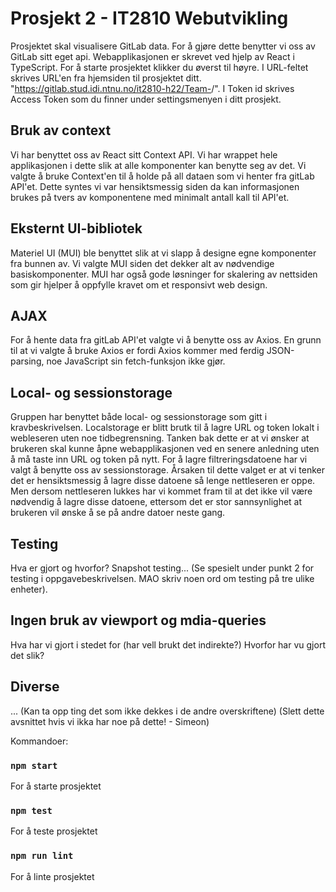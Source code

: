 # Prosjekt 2 - IT2810 Webutvikling

Prosjektet skal visualisere GitLab data. For å gjøre dette benytter vi oss av GitLab sitt eget api. Webapplikasjonen er skrevet ved hjelp av React i TypeScript. For å starte prosjektet klikker du øverst til høyre. I URL-feltet skrives URL'en fra hjemsiden til prosjektet ditt. "https://gitlab.stud.idi.ntnu.no/it2810-h22/Team-<ditt team nummer>/<ditt prosjekt navn>". I Token id skrives Access Token som du finner under settingsmenyen i ditt prosjekt.

## Bruk av context

Vi har benyttet oss av React sitt Context API. Vi har wrappet hele applikasjonen i dette slik at alle komponenter kan benytte seg av det. Vi valgte å bruke Context'en til å holde på all dataen som vi henter fra gitLab API'et. Dette syntes vi var hensiktsmessig siden da kan informasjonen brukes på tvers av komponentene med minimalt antall kall til API'et.

## Eksternt UI-bibliotek

Materiel UI (MUI) ble benyttet slik at vi slapp å designe egne komponenter fra bunnen av. Vi valgte MUI siden det dekker alt av nødvendige basiskomponenter. MUI har også gode løsninger for skalering av nettsiden som gir hjelper å oppfylle kravet om et responsivt web design.

## AJAX

For å hente data fra gitLab API'et valgte vi å benytte oss av Axios. En grunn til at vi valgte å bruke Axios er fordi Axios kommer med ferdig JSON-parsing, noe JavaScript sin fetch-funksjon ikke gjør.

## Local- og sessionstorage

Gruppen har benyttet både local- og sessionstorage som gitt i kravbeskrivelsen. Localstorage er blitt brutk til å lagre URL og token lokalt i webleseren uten noe tidbegrensning. Tanken bak dette er at vi ønsker at brukeren skal kunne åpne webapplikasjonen ved en senere anledning uten å må taste inn URL og token på nytt. For å lagre filtreringsdatoene har vi valgt å benytte oss av sessionstorage. Årsaken til dette valget er at vi tenker det er hensiktsmessig å lagre disse datoene så lenge nettleseren er oppe. Men dersom nettleseren lukkes har vi kommet fram til at det ikke vil være nødvendig å lagre disse datoene, ettersom det er stor sannsynlighet at brukeren vil ønske å se på andre datoer neste gang.

## Testing

Hva er gjort og hvorfor?
Snapshot testing...
(Se spesielt under punkt 2 for testing i oppgavebeskrivelsen. MAO skriv noen ord om testing på tre ulike enheter).


## Ingen bruk av viewport og mdia-queries

Hva har vi gjort i stedet for (har vell brukt det indirekte?)
Hvorfor har vu gjort det slik?

## Diverse

...
(Kan ta opp ting det som ikke dekkes i de andre overskriftene) (Slett dette avsnittet hvis vi ikka har noe på dette! - Simeon)

Kommandoer:
### `npm start`
For å starte prosjektet
### `npm test`
For å teste prosjektet
### `npm run lint`
For å linte prosjektet
